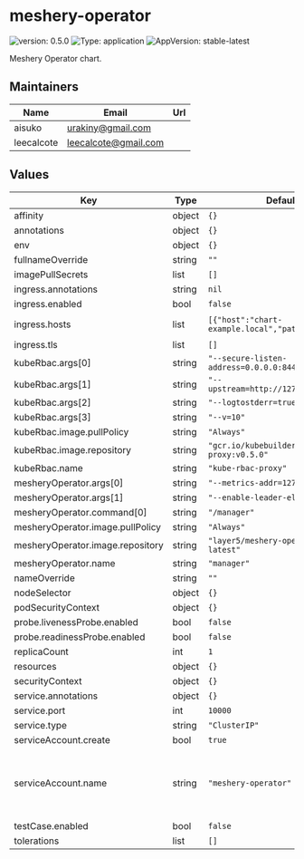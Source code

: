 # meshery-operator

![version: 0.5.0](https://img.shields.io/badge/Version-2.1.2-informational?style=flat-square) ![Type: application](https://img.shields.io/badge/Type-application-informational?style=flat-square) ![AppVersion: stable-latest](https://img.shields.io/badge/AppVersion-stable--latest-informational?style=flat-square)

Meshery Operator chart.

## Maintainers

| Name | Email | Url |
| ---- | ------ | --- |
| aisuko | urakiny@gmail.com |  |
| leecalcote | leecalcote@gmail.com |  |

## Values

| Key | Type | Default | Description |
|-----|------|---------|-------------|
| affinity | object | `{}` |  |
| annotations | object | `{}` |  |
| env | object | `{}` |  |
| fullnameOverride | string | `""` |  |
| imagePullSecrets | list | `[]` |  |
| ingress.annotations | string | `nil` |  |
| ingress.enabled | bool | `false` |  |
| ingress.hosts | list | `[{"host":"chart-example.local","paths":[]}]` |  kubernetes.io/tls-acme: "true" |
| ingress.tls | list | `[]` |  |
| kubeRbac.args[0] | string | `"--secure-listen-address=0.0.0.0:8443"` |  |
| kubeRbac.args[1] | string | `"--upstream=http://127.0.0.1:8080/"` |  |
| kubeRbac.args[2] | string | `"--logtostderr=true"` |  |
| kubeRbac.args[3] | string | `"--v=10"` |  |
| kubeRbac.image.pullPolicy | string | `"Always"` |  |
| kubeRbac.image.repository | string | `"gcr.io/kubebuilder/kube-rbac-proxy:v0.5.0"` |  |
| kubeRbac.name | string | `"kube-rbac-proxy"` |  |
| mesheryOperator.args[0] | string | `"--metrics-addr=127.0.0.1:8080"` |  |
| mesheryOperator.args[1] | string | `"--enable-leader-election"` |  |
| mesheryOperator.command[0] | string | `"/manager"` |  |
| mesheryOperator.image.pullPolicy | string | `"Always"` |  |
| mesheryOperator.image.repository | string | `"layer5/meshery-operator:stable-latest"` |  |
| mesheryOperator.name | string | `"manager"` |  |
| nameOverride | string | `""` |  |
| nodeSelector | object | `{}` |  |
| podSecurityContext | object | `{}` |  |
| probe.livenessProbe.enabled | bool | `false` |  |
| probe.readinessProbe.enabled | bool | `false` |  |
| replicaCount | int | `1` |  |
| resources | object | `{}` |  |
| securityContext | object | `{}` |  |
| service.annotations | object | `{}` |  |
| service.port | int | `10000` |  |
| service.type | string | `"ClusterIP"` |  |
| serviceAccount.create | bool | `true` |  |
| serviceAccount.name | string | `"meshery-operator"` |  If not set and create is true, a name is generated using the fullname template |
| testCase.enabled | bool | `false` |  |
| tolerations | list | `[]` |  |

